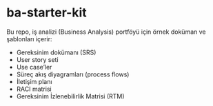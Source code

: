 # ba-starter-kit

Bu repo, iş analizi (Business Analysis) portföyü için örnek doküman ve şablonları içerir:  
- Gereksinim dokümanı (SRS)  
- User story seti  
- Use case’ler  
- Süreç akış diyagramları (process flows)  
- İletişim planı  
- RACI matrisi  
- Gereksinim İzlenebilirlik Matrisi (RTM) 
